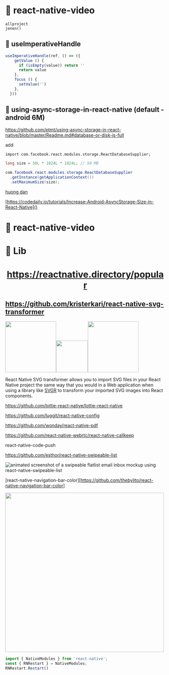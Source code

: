 # 🚀 react-native-video
```
allproject
jenen()
```
## 🚀 useImperativeHandle
```js
useImperativeHandle(ref, () => ({
    getValue () {
      if (isEmpty(value)) return ''
      return value
    },
    focus () {
      setValue('')
    },
  }))
```
## 🚀 using-async-storage-in-react-native (default -android 6M)
https://github.com/ptmt/using-async-storage-in-react-native/blob/master/Readme.md#database-or-disk-is-full

add 
```
import com.facebook.react.modules.storage.ReactDatabaseSupplier;
```

```java
long size = 50L * 1024L * 1024L; // 50 MB

com.facebook.react.modules.storage.ReactDatabaseSupplier
  .getInstance(getApplicationContext())
  .setMaximumSize(size);
```

[huong dan]()

[https://codedaily.io/tutorials/Increase-Android-AsyncStorage-Size-in-React-Native]()
# 🚀 react-native-video

# 🚀 Lib



<h1 align="center">
  <a href="https://reactnative.dev/">
   https://reactnative.directory/popular
  </a>
</h1>

## https://github.com/kristerkari/react-native-svg-transformer

<a href="https://facebook.github.io/react-native/"><img src="https://github.com/kristerkari/react-native-svg-transformer/raw/master/images/react-native-logo.png" width="160"></a><img src="https://github.com/kristerkari/react-native-svg-transformer/raw/master/images/plus.svg" width="100"><img src="https://github.com/kristerkari/react-native-svg-transformer/raw/master/images/svg-logo.svg" width="160">

React Native SVG transformer allows you to import SVG files in your React Native project the same way that you would in a Web application when using a library like [SVGR](https://github.com/smooth-code/svgr/tree/master/packages/webpack#svgrwebpack) to transform your imported SVG images into React components.



https://github.com/lottie-react-native/lottie-react-native

https://github.com/luggit/react-native-config

https://github.com/wonday/react-native-pdf

https://github.com/react-native-webrtc/react-native-callkeep

react-native-code-push

https://github.com/esthor/react-native-swipeable-list

![animated screenshot of a swipeable flatlist email inbox mockup using react-native-swipeable-list](../images/react-native-swipeable-list-demo2.gif)

[react-native-navigation-bar-color][https://github.com/thebylito/react-native-navigation-bar-color]

<img src="https://raw.githubusercontent.com/thebylito/react-native-navigation-bar-color/master/screenshots/screenShot3.jpg" height="500">

```js
import { NativeModules } from 'react-native';
const { RNRestart } = NativeModules;
RNRestart.Restart()
```